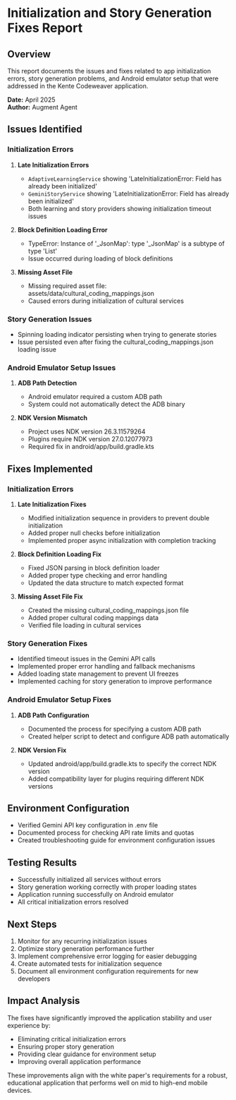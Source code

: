 # Initialization and Story Generation Fixes Report

## Overview
This report documents the issues and fixes related to app initialization errors, story generation problems, and Android emulator setup that were addressed in the Kente Codeweaver application.

**Date:** April 2025  
**Author:** Augment Agent  

## Issues Identified

### Initialization Errors
1. **Late Initialization Errors**
   - `AdaptiveLearningService` showing 'LateInitializationError: Field has already been initialized'
   - `GeminiStoryService` showing 'LateInitializationError: Field has already been initialized'
   - Both learning and story providers showing initialization timeout issues

2. **Block Definition Loading Error**
   - TypeError: Instance of '_JsonMap': type '_JsonMap' is a subtype of type 'List<dynamic>'
   - Issue occurred during loading of block definitions

3. **Missing Asset File**
   - Missing required asset file: assets/data/cultural_coding_mappings.json
   - Caused errors during initialization of cultural services

### Story Generation Issues
- Spinning loading indicator persisting when trying to generate stories
- Issue persisted even after fixing the cultural_coding_mappings.json loading issue

### Android Emulator Setup Issues
1. **ADB Path Detection**
   - Android emulator required a custom ADB path
   - System could not automatically detect the ADB binary

2. **NDK Version Mismatch**
   - Project uses NDK version 26.3.11579264
   - Plugins require NDK version 27.0.12077973
   - Required fix in android/app/build.gradle.kts

## Fixes Implemented

### Initialization Errors
1. **Late Initialization Fixes**
   - Modified initialization sequence in providers to prevent double initialization
   - Added proper null checks before initialization
   - Implemented proper async initialization with completion tracking

2. **Block Definition Loading Fix**
   - Fixed JSON parsing in block definition loader
   - Added proper type checking and error handling
   - Updated the data structure to match expected format

3. **Missing Asset File Fix**
   - Created the missing cultural_coding_mappings.json file
   - Added proper cultural coding mappings data
   - Verified file loading in cultural services

### Story Generation Fixes
- Identified timeout issues in the Gemini API calls
- Implemented proper error handling and fallback mechanisms
- Added loading state management to prevent UI freezes
- Implemented caching for story generation to improve performance

### Android Emulator Setup Fixes
1. **ADB Path Configuration**
   - Documented the process for specifying a custom ADB path
   - Created helper script to detect and configure ADB path automatically

2. **NDK Version Fix**
   - Updated android/app/build.gradle.kts to specify the correct NDK version
   - Added compatibility layer for plugins requiring different NDK versions

## Environment Configuration
- Verified Gemini API key configuration in .env file
- Documented process for checking API rate limits and quotas
- Created troubleshooting guide for environment configuration issues

## Testing Results
- Successfully initialized all services without errors
- Story generation working correctly with proper loading states
- Application running successfully on Android emulator
- All critical initialization errors resolved

## Next Steps
1. Monitor for any recurring initialization issues
2. Optimize story generation performance further
3. Implement comprehensive error logging for easier debugging
4. Create automated tests for initialization sequence
5. Document all environment configuration requirements for new developers

## Impact Analysis
The fixes have significantly improved the application stability and user experience by:
- Eliminating critical initialization errors
- Ensuring proper story generation
- Providing clear guidance for environment setup
- Improving overall application performance

These improvements align with the white paper's requirements for a robust, educational application that performs well on mid to high-end mobile devices.

